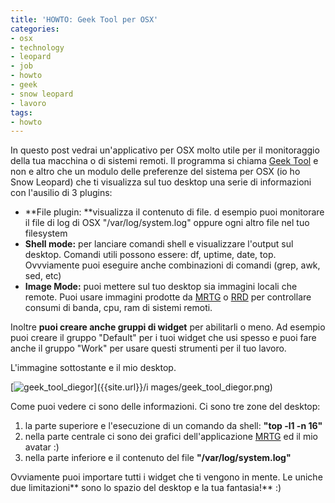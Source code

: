 ```yaml
---
title: 'HOWTO: Geek Tool per OSX'
categories:
- osx
- technology
- leopard
- job
- howto
- geek
- snow leopard
- lavoro
tags:
- howto
---
```

In questo post vedrai un'applicativo per OSX molto utile per il monitoraggio
della tua macchina o di sistemi remoti. Il programma si chiama [Geek
Tool](http://projects.tynsoe.org/en/geektool/) e non e altro che un modulo
delle preferenze del sistema per OSX (io ho Snow Leopard) che ti visualizza
sul tuo desktop una serie di informazioni con l'ausilio di 3 plugins:

  * **File plugin: **visualizza il contenuto di file. d esempio puoi monitorare il file di log di OSX "/var/log/system.log" oppure ogni altro file nel tuo filesystem
  * **Shell mode:** per lanciare comandi shell e visualizzare l'output sul desktop. Comandi utili possono essere: df, uptime, date, top. Ovvviamente puoi eseguire anche combinazioni di comandi (grep, awk, sed, etc)
  * **Image Mode:** puoi mettere sul tuo desktop sia immagini locali che remote. Puoi usare immagini prodotte da [MRTG](http://tobi.oetiker.ch/hp/) o [RRD](http://tobi.oetiker.ch/hp/) per controllare consumi di banda, cpu, ram di sistemi remoti.
  

  
Inoltre **puoi creare anche gruppi di widget** per abilitarli o meno. Ad
esempio puoi creare il gruppo "Default" per i tuoi widget che usi spesso e
puoi fare anche il gruppo "Work" per usare questi strumenti per il tuo lavoro.

L'immagine sottostante e il mio desktop.

[![geek_tool_diegor]({{site.url}}/images/geek_tool_diegor.png)]({{site.url}}/i
mages/geek_tool_diegor.png)

Come puoi vedere ci sono delle informazioni. Ci sono tre zone del desktop:

  1. la parte superiore e l'esecuzione di un comando da shell: **"top -l1 -n 16"**
  2. nella parte centrale ci sono dei grafici dell'applicazione [MRTG](http://tobi.oetiker.ch/hp/) ed il mio avatar :)
  3. nella parte inferiore e il contenuto del file **"/var/log/system.log"**
  

  
Ovviamente puoi importare tutti i widget che ti vengono in mente. Le uniche
due limitazioni** sono lo spazio del desktop e la tua fantasia!** :)

